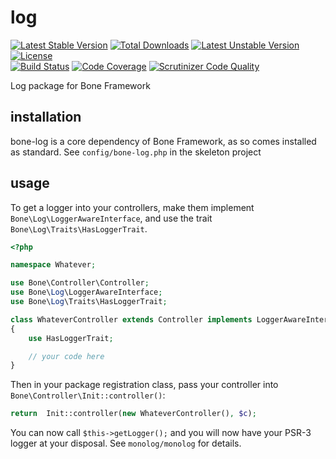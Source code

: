 # log
[![Latest Stable Version](https://poser.pugx.org/delboy1978uk/bone-log/v/stable)](https://packagist.org/packages/delboy1978uk/bone-log) [![Total Downloads](https://poser.pugx.org/delboy1978uk/bone/downloads)](https://packagist.org/packages/delboy1978uk/bone) [![Latest Unstable Version](https://poser.pugx.org/delboy1978uk/bone-log/v/unstable)](https://packagist.org/packages/delboy1978uk/bone-log) [![License](https://poser.pugx.org/delboy1978uk/bone-log/license)](https://packagist.org/packages/delboy1978uk/bone-log)<br />
[![Build Status](https://travis-ci.org/delboy1978uk/bone-log.png?branch=master)](https://travis-ci.org/delboy1978uk/bone-log) [![Code Coverage](https://scrutinizer-ci.com/g/delboy1978uk/bone-log/badges/coverage.png?b=master)](https://scrutinizer-ci.com/g/delboy1978uk/bone-log/?branch=master) [![Scrutinizer Code Quality](https://scrutinizer-ci.com/g/delboy1978uk/bone-log/badges/quality-score.png?b=master)](https://scrutinizer-ci.com/g/delboy1978uk/bone-log/?branch=master)<br />

Log package for Bone Framework
## installation
bone-log is a core dependency of Bone Framework, as so comes installed as standard. See `config/bone-log.php` in the 
skeleton project
## usage
To get a logger into your controllers, make them implement `Bone\Log\LoggerAwareInterface`, and use the trait
`Bone\Log\Traits\HasLoggerTrait`. 
```php
<?php

namespace Whatever;

use Bone\Controller\Controller;
use Bone\Log\LoggerAwareInterface;
use Bone\Log\Traits\HasLoggerTrait;

class WhateverController extends Controller implements LoggerAwareInterface
{
    use HasLoggerTrait;

    // your code here
}
```
Then in your package registration class, pass your controller
into `Bone\Controller\Init::controller()`:
```php
return  Init::controller(new WhateverController(), $c);
```
You can now call `$this->getLogger();` and you will now have your PSR-3 logger at your disposal. See `monolog/monolog` 
for details.